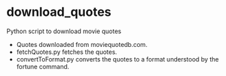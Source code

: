 # download_quotes
Python script to download movie quotes

* Quotes downloaded from moviequotedb.com.
* fetchQuotes.py fetches the quotes.
* convertToFormat.py converts the quotes to a format understood by the fortune command.
